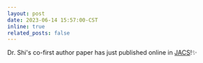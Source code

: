 ```yaml
---
layout: post
date: 2023-06-14 15:57:00-CST
inline: true
related_posts: false
---
```


Dr. Shi's co-first author paper has just published online in [JACS](https://pubs.acs.org/doi/10.1021/jacs.3c03708)!✨  